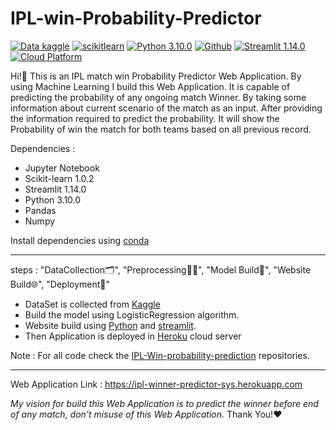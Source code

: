 # IPL-win-Probability-Predictor
[![Data kaggle](https://img.shields.io/badge/Data-Kaggle-blueviolet)](https://www.kaggle.com/datasets/ramjidoolla/ipl-data-set) 
             [![scikitlearn](https://img.shields.io/badge/Scikit--learn-1.0.2-orange)](https://scikit-learn.org/stable/tutorial/index.html) 
             [![Python 3.10.0](https://img.shields.io/badge/Python-3.10.0-brightgreen)](https://www.python.org/downloads/release/python-3100/) 
             [![Github](https://camo.githubusercontent.com/3a41f9e3f8001983f287f5447462446e6dc1bac996fedafa9ac5dae629c2474f/68747470733a2f2f62616467656e2e6e65742f62616467652f69636f6e2f4769744875623f69636f6e3d67697468756226636f6c6f723d626c61636b266c6162656c)](https://github.com/Rafikul10/IPL-win-Probability-Predictor) 
             [![Streamlit 1.14.0](https://img.shields.io/badge/Streamlit%20-1.14.0-Ff0000)](https://docs.streamlit.io/) 
             [![Cloud Platform](https://img.shields.io/badge/CloudPlatform-Heroku-9cf)](https://www.heroku.com/managed-data-services)
             
 Hi!👋 This is an IPL match win Probability Predictor Web Application. By using Machine Learning 
            I build this Web Application. It is capable of predicting the probability of any ongoing match Winner. 
            By taking some information about current scenario of the match as an input. After providing the information 
            required to predict the probability. It will show the Probability of win the match for both teams based on all 
            previous record.

Dependencies :
- Jupyter Notebook 
- Scikit-learn 1.0.2
- Streamlit 1.14.0
- Python 3.10.0 
- Pandas
- Numpy

Install dependencies using [conda](https://docs.conda.io/en/latest/)

---
steps :  "DataCollection🗂️", "Preprocessing👨‍💻", "Model Build🤖", "Website Build🌐", "Deployment🎯"

- DataSet is collected from [Kaggle](https://www.kaggle.com/datasets/ramjidoolla/ipl-data-set)
- Build the model using LogisticRegression algorithm.
- Website build using [Python](https://www.python.org/downloads/release/python-3100/) and [streamlit](https://docs.streamlit.io/).
- Then Application is deployed in [Heroku](https://devcenter.heroku.com/categories/reference) cloud server

Note : For all code check the [IPL-Win-probability-prediction](https://github.com/Rafikul10/IPL-win-Probability-Predictor) repositories.

---
Web Application Link : https://ipl-winner-predictor-sys.herokuapp.com

_My vision for build this Web Application is to predict the winner before end of any match, don't misuse of this Web Application._ Thank You!❤️

